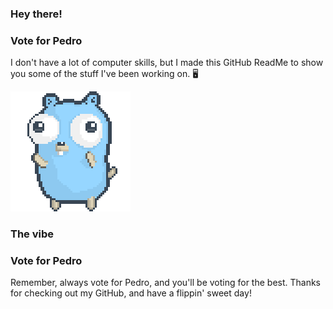 ### Hey there!

### Vote for Pedro

I don't have a lot of computer skills, but I made this GitHub ReadMe to show you some of the stuff I've been working on. 🖥️

![gopher dancing](./dancing-gopher.gif)

### The vibe

### Vote for Pedro
Remember, always vote for Pedro, and you'll be voting for the best. Thanks for checking out my GitHub, and have a flippin' sweet day!

<!---
Infamous-Ironman/Infamous-Ironman is a ✨ special ✨ repository because its `README.md` (this file) appears on your GitHub profile.
You can click the Preview link to take a look at your changes.
--->
